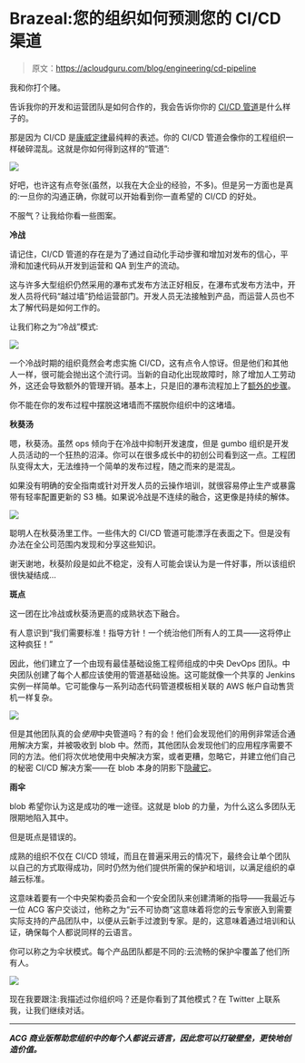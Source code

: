 # Brazeal:您的组织如何预测您的 CI/CD 渠道

> 原文：<https://acloudguru.com/blog/engineering/cd-pipeline>

我和你打个赌。

告诉我你的开发和运营团队是如何合作的，我会告诉你你的 [CI/CD 管道](https://acloudguru.com/course/implementing-a-full-ci-cd-pipeline)是什么样子的。

那是因为 CI/CD 是[康威定律](https://en.wikipedia.org/wiki/Conway%27s_law)最纯粹的表述。你的 CI/CD 管道会像你的工程组织一样破碎混乱。这就是你如何得到这样的“管道”:

[![](img/9e4da481a8b224499e6f7cf0b625a5ba.png)](https://faasandfurious.com/93)

好吧，也许这有点夸张(虽然，以我在大企业的经验，不多)。但是另一方面也是真的:一旦你的沟通正确，你就可以开始看到你一直希望的 CI/CD 的好处。

不服气？让我给你看一些图案。

**冷战**

请记住，CI/CD 管道的存在是为了通过自动化手动步骤和增加对发布的信心，平滑和加速代码从开发到运营和 QA 到生产的流动。

这与许多大型组织仍然采用的瀑布式发布方法正好相反，在瀑布式发布方法中，开发人员将代码“越过墙”扔给运营部门。开发人员无法接触到产品，而运营人员也不太了解代码是如何工作的。

让我们称之为“冷战”模式:

![](img/de524e50edf0862d086419a61cdde9fe.png)

一个冷战时期的组织竟然会考虑实施 CI/CD，这有点令人惊讶。但是他们和其他人一样，很可能会抛出这个流行词。当新的自动化出现故障时，除了增加人工劳动外，这还会导致额外的管理开销。基本上，只是旧的瀑布流程加上了[额外的步骤](https://faasandfurious.com/97)。

你不能在你的发布过程中摆脱这堵墙而不摆脱你组织中的这堵墙。

**秋葵汤**

嗯，秋葵汤。虽然 ops 倾向于在冷战中抑制开发速度，但是 gumbo 组织是开发人员活动的一个狂热的沼泽。你可以在很多成长中的初创公司看到这一点。工程团队变得太大，无法维持一个简单的发布过程，随之而来的是混乱。

如果没有明确的安全指南或针对开发人员的云操作培训，就很容易停止生产或暴露带有轻率配置更新的 S3 桶。如果说冷战是不连续的融合，这更像是持续的解体。

![](img/b3b0d75565dbc1e242e6e28935ff0bcf.png)

聪明人在秋葵汤里工作。一些伟大的 CI/CD 管道可能漂浮在表面之下。但是没有办法在全公司范围内发现和分享这些知识。

谢天谢地，秋葵阶段是如此不稳定，没有人可能会误认为是一件好事，所以该组织很快凝结成…

**斑点**

这一团在比冷战或秋葵汤更高的成熟状态下融合。

有人意识到“我们需要标准！指导方针！一个统治他们所有人的工具——这将停止这种疯狂！”

因此，他们建立了一个由现有最佳基础设施工程师组成的中央 DevOps 团队。中央团队创建了每个人都应该使用的管道基础设施。这可能就像一个共享的 Jenkins 实例一样简单。它可能像与一系列动态代码管道模板相关联的 AWS 帐户自动售货机一样复杂。

![](img/4bd26834d3d2c7e32355631c3acc3a61.png)

但是其他团队真的会*使用*中央管道吗？有的会！他们会发现他们的用例非常适合通用解决方案，并被吸收到 blob 中。然而，其他团队会发现他们的应用程序需要不同的方法。他们将次优地使用中央解决方案，或者更糟，忽略它，并建立他们自己的秘密 CI/CD 解决方案——在 blob 本身的阴影下[隐藏它](https://faasandfurious.com/99)。

**雨伞**

blob 希望你认为这是成功的唯一途径。这就是 blob 的力量，为什么这么多团队无限期地陷入其中。

但是斑点是错误的。

成熟的组织不仅在 CI/CD 领域，而且在普遍采用云的情况下，最终会让单个团队以自己的方式取得成功，同时仍然为他们提供所需的保护和培训，以满足组织的卓越云标准。

这意味着要有一个中央架构委员会和一个安全团队来创建清晰的指导——我最近与一位 ACG 客户交谈过，他称之为“云不可协商”这意味着将您的云专家嵌入到需要实际支持的产品团队中，以便从云新手过渡到专家。是的，这意味着通过培训和认证，确保每个人都说同样的云语言。

你可以称之为伞状模式。每个产品团队都是不同的:云流畅的保护伞覆盖了他们所有人。

![](img/7a0f0410d2869308e0e8c1b9e32561e8.png)

现在我要跟注:我描述过你组织吗？还是你看到了其他模式？在 Twitter 上联系我，让我们继续对话。

* * *

***ACG 商业版帮助您组织中的每个人都说云语言，因此您可以打破壁垒，更快地创造价值。***